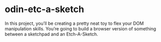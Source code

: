 # odin-etc-a-sketch
In this project, you’ll be creating a pretty neat toy to flex your DOM manipulation skills. You’re going to build a browser version of something between a sketchpad and an Etch-A-Sketch.

